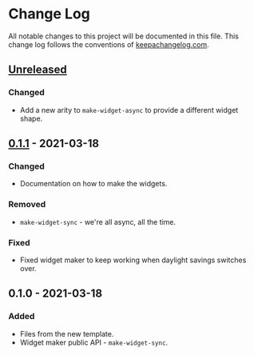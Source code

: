 # Change Log
All notable changes to this project will be documented in this file. This change log follows the conventions of [keepachangelog.com](http://keepachangelog.com/).

## [Unreleased]
### Changed
- Add a new arity to `make-widget-async` to provide a different widget shape.

## [0.1.1] - 2021-03-18
### Changed
- Documentation on how to make the widgets.

### Removed
- `make-widget-sync` - we're all async, all the time.

### Fixed
- Fixed widget maker to keep working when daylight savings switches over.

## 0.1.0 - 2021-03-18
### Added
- Files from the new template.
- Widget maker public API - `make-widget-sync`.

[Unreleased]: https://github.com/your-name/fizzbuzz/compare/0.1.1...HEAD
[0.1.1]: https://github.com/your-name/fizzbuzz/compare/0.1.0...0.1.1

